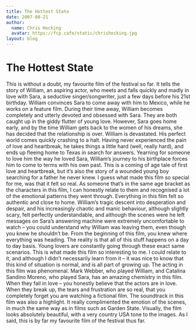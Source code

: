 ```yaml
---
title: The Hottest State
date: 2007-08-21
author:
  name: Chris Hocking
  avatar: https://fcp.cafe/static/chrishocking.jpg
layout: blog
---
```

# The Hottest State

This is without a doubt, my favourite film of the festival so far. It tells the story of William, an aspiring actor, who meets and falls quickly and madly in love with Sara, a seductive singer/songwriter, just a few days before his 21st birthday. William convinces Sara to come away with him to Mexico, while he works on a feature film. During their time away, William becomes completely and utterly devoted and obsessed with Sara. They are both caught up in the giddy flutter of young love. However, Sara goes home early, and by the time William gets back to the women of his dreams, she has decided that the relationship is over. William is devastated. His perfect world comes quickly crashing to a halt. Having never experienced the pain of love and heartbreak, he takes things a little hard (well, really hard), and ends up fleeing home to Texas in search for answers. Yearning for someone to love him the way he loved Sara, William’s journey to his birthplace forces him to come to terms with his own past. This is a coming of age tale of first love and heartbreak, but it’s also the story of a wounded young boy searching for a father he never knew. I guess what made this film so special for me, was that it felt so real. As someone that’s in the same age bracket as the characters in this film, I can honestly relate to them and recognised a lot of the emotional patterns they went through. Everything in this film felt so authentic and close to home. William’s tragic descent into desperation and despair, and his increasingly chaotic and manic behaviour, although slightly scary, felt perfectly understandable, and although the scenes were he left messages on Sara’s answering machine were extremely uncomfortable to watch – you could understand why William was leaving them, even though you knew he shouldn’t be. From the beginning of this film, you knew where everything was heading. The reality is that all of this stuff happens on a day to day basis. Young lovers are constantly going through these exact same scenarios. This is what made this film so interesting to me. I could relate to it, and although I didn’t necessarily learn from it – it was nice to know that this kind of situation is normal, and is all part of growing up. The acting in this film was phenomenal. Mark Webber, who played William, and Catalina Sandino Moreno, who played Sara, has an amazing chemistry in this film. When they fall in love – you honestly believe that the actors are in love. When they break up, the tears and frustration are so real, that you completely forget you are watching a fictional film. The soundtrack in this film was also a highlight. It really complimented the emotion of the scenes, in much the same way as in films such as Garden State. Visually, the film looks absolutely beautiful, with a very country USA tone to the images. As I said, this is by far my favourite film of the festival thus far.